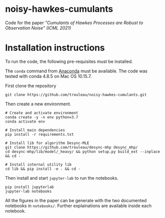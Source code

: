 # noisy-hawkes-cumulants

Code for the paper *"Cumulants of Hawkes Processes are Robust to Observation Noise" (ICML 2021)*

# Installation instructions

To run the code, the following pre-requisites must be installed.

The `conda` command from [Anaconda](https://www.anaconda.com/) must be available. The code was tested with conda 4.8.5 on Mac OS 10.15.7.

First clone the repository
```
git clone https://github.com/trouleau/noisy-hawkes-cumulants.git
```

Then create a new environment.

```
# Create and activate environment
conda create -y -n env python=3.7
conda activate env

# Install main dependencies
pip install -r requirements.txt

# Install lib for algorithm Desync-MLE
git clone https://github.com/trouleau/desync-mhp desync_mhp/
cd desync-mhp/lib/model/_heavy/ && python setup.py build_ext --inplace && cd - 

# Install internal utility lib
cd lib && pip install -e . && cd -
```

Then install and start `jupyter-lab` to run the notebooks.

```
pip install jupyterlab
jupyter-lab notebooks
```

All the figures in the paper can be generate with the two documented notebooks in `notebooks/`. Further explainations are available inside each notebook.
